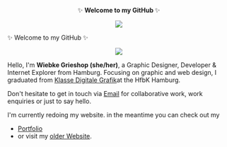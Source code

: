 <p align="center">  
 ✨ <b> Welcome to my GitHub </b>✨ </p>
  
<p align="center">  <img src="https://media.giphy.com/media/3oEduPYHQCqxnwGeQw/giphy.gif" /> 

 </p>
 



 ✨  Welcome to my GitHub ✨ 
  
<p align="center">  <img src="https://giphy.com/embed/2RiU1RUjyh4C4/giphy.gif" /> 


 



Hello, I'm **Wiebke Grieshop (she/her)**, a Graphic Designer, Developer & Internet Explorer from Hamburg. Focusing on graphic and web design, I graduated from [ Klasse Digitale Grafik](https://digitale-grafik.com/)at the HfbK Hamburg. 



 Don't hesitate to get in touch via [Email](mailto:hallo@wiebkegrieshop.com) for collaborative work, work enquiries or just to say hello.

I'm currently redoing my website. in the meantime you can check out my 
 - [Portfolio](https://wiebkegrieshop.com/portfolio.pdf) 
 - or visit my [older Website](https://wiebkegrieshop.com/older). 


